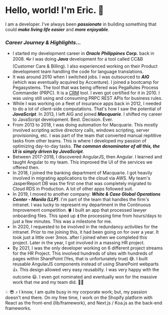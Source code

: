# Hello, world! I'm Eric. 👋

I am a developer. I've always been ***passionate*** in building something that could ***make living life easier*** and ***more enjoyable***.


### *Career Journey & Highlights...*

- I started my development career in ***Oracle Philippines Corp.*** back in 2008. 👓 I was doing ***Java*** development for a tool called CC&B (Customer Care & Billing). I also experienced working on their Product development team handling the code for language translations.
- It was around 2010 when I switched jobs. I was outsourced to ***AIG*** (which was eventually acquired by Accenture). I joined a bootcamp for Pegasystems. The tool that was being offered was PegaRules Process Commander (PRPC). It is a [CRM](https://www.investopedia.com/terms/c/customer_relation_management.asp) tool. I even got certified for it in 2010. I was using still using and consuming PRPC REST APIs for business rules.
- While I was working on a fleet of insurance apps back in 2012, I needed to do a lot of client-side computations. That's how I saw the potential of ***JavaScript***. In 2013, I left AIG and joined ***Macquarie***. I shifted my career to JavaScript development. Best. Decision. Ever.
- From 2013 to 2018, I was doing automation for Macquarie. This mostly involved scripting active directory calls, windows scripting, server provisioning, etc. I was part of the team that converted manual repititive tasks from other teams. This is where I developed my passion of optimizing day-to-day tasks. ***The common denominator of all this, the UI is simply driven by JavaScript***.
- Between 2017-2018, I discovered AngularJS, then Angular. I learned and taught Angular to my team. This improved the UI of the services we offered then. 
- In 2018, I joined the banking department of Macquarie. I got heavily involved in migrating applications to the cloud via AWS. My team's JasperReport DB was the first one that was completely migrated to Cloud RDS in Production. A lot of other apps followed suit.
- In 2019, I moved to another company: ***White & Case Global Operations Center - Manila (LLP)***. I'm part of the team that handles the firm's intranet. I was lucky to represent my department in the Continuous Improvement competition. 🍀 I built an app that processed lawyer onboarding files. This sped up ⏫ the processing time from hours/days to just a few minutes. This was a milestone for me.
- In 2020, I requested to be involved in the redundancy activities for the intranet. Prior to me joining this, it had been going on for over a year. It took just a little over 3mos. after I joined when we completed this project. Later in the year, I got involved in a massing HR project.
- By 2021, I was the only developer working on 6 different project streams for the HR Project. This involved hundreds of sites with hundreds of pages within SharePoint (Yes, that is unfortunately true) 😅. I built reusable AngularJS components instead of using SharePoint webparts 👍. This design allowed very easy reusabilty. I was very happy with the outcome 😃. I even got nominated and eventually won for the massive work that me and my team did. 🙇‍♂️

💡 😎 ⤴️ I know, I am quite busy in my corporate work; but, my passion doesn't end there. On my free time, I work on the Shopify platform with React as the front-end (lib/framework), and Next.js / Koa.js as the back-end frameworks.


<!--
**ericute/ericute** is a ✨ _special_ ✨ repository because its `README.md` (this file) appears on your GitHub profile.

Here are some ideas to get you started:

- 🔭 I’m currently working on ...
- 🌱 I’m currently learning ...
- 👯 I’m looking to collaborate on ...
- 🤔 I’m looking for help with ...
- 💬 Ask me about ...
- 📫 How to reach me: ...
- 😄 Pronouns: ...
- ⚡ Fun fact: ...
-->
